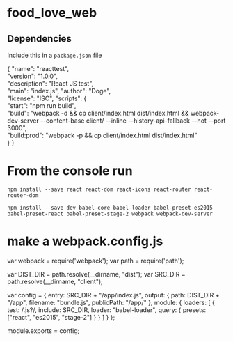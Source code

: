 # food_love_web

## Dependencies

Include this in a `package.json` file

{
  "name": "reacttest",  
  "version": "1.0.0",  
  "description": "React JS test",  
  "main": "index.js", 
  "author": "Doge",  
  "license": "ISC", 
  "scripts": {  
    "start": "npm run build",  
    "build": "webpack -d && cp client/index.html dist/index.html && webpack-dev-server --content-base client/ --inline --history-api-fallback --hot --port 3000",  
    "build:prod": "webpack -p && cp client/index.html dist/index.html"  
    }
 }

# From the console run

`npm install --save react react-dom react-icons react-router react-router-dom`  
    
`npm install --save-dev babel-core babel-loader babel-preset-es2015 babel-preset-react babel-preset-stage-2 webpack webpack-dev-server`

# make a webpack.config.js

var webpack = require('webpack');
var path = require('path');

var DIST_DIR = path.resolve(__dirname, "dist");
var SRC_DIR = path.resolve(__dirname, "client");

var config = {
  entry: SRC_DIR + "/app/index.js",
  output: {
    path: DIST_DIR + "/app",
    filename: "bundle.js",
    publicPath: "/app/"
  },
  module: {
    loaders: [
      {
        test: /\.js?/,
        include: SRC_DIR,
        loader: "babel-loader",
        query: {
          presets: ["react", "es2015", "stage-2"]
        }
      }
    ]
  } 
};

module.exports = config;